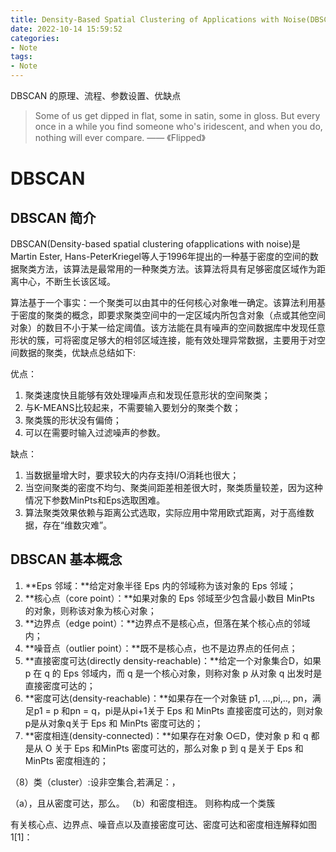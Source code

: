 ```yaml
---
title: Density-Based Spatial Clustering of Applications with Noise(DBSCAN)算法
date: 2022-10-14 15:59:52
categories:
- Note
tags: 
- Note
---
```


DBSCAN 的原理、流程、参数设置、优缺点

> Some of us get dipped in flat, some in satin, some in gloss. But every once in a while you find someone who's iridescent, and when you do, nothing will ever compare. —— 《Flipped》

<!--more-->

# DBSCAN

## DBSCAN 简介

DBSCAN(Density-based spatial clustering ofapplications with noise)是Martin Ester, Hans-PeterKriegel等人于1996年提出的一种基于密度的空间的数据聚类方法，该算法是最常用的一种聚类方法。该算法将具有足够密度区域作为距离中心，不断生长该区域。

算法基于一个事实：一个聚类可以由其中的任何核心对象唯一确定。该算法利用基于密度的聚类的概念，即要求聚类空间中的一定区域内所包含对象（点或其他空间对象）的数目不小于某一给定阈值。该方法能在具有噪声的空间数据库中发现任意形状的簇，可将密度足够大的相邻区域连接，能有效处理异常数据，主要用于对空间数据的聚类，优缺点总结如下:

优点：

1. 聚类速度快且能够有效处理噪声点和发现任意形状的空间聚类；
2. 与K-MEANS比较起来，不需要输入要划分的聚类个数；
3. 聚类簇的形状没有偏倚；
4. 可以在需要时输入过滤噪声的参数。

缺点：

1. 当数据量增大时，要求较大的内存支持I/O消耗也很大；
2. 当空间聚类的密度不均匀、聚类间距差相差很大时，聚类质量较差，因为这种情况下参数MinPts和Eps选取困难。
3. 算法聚类效果依赖与距离公式选取，实际应用中常用欧式距离，对于高维数据，存在“维数灾难”。

## DBSCAN 基本概念

1. **Eps 邻域：**给定对象半径 Eps 内的邻域称为该对象的 Eps 邻域；
2. **核心点（core point）：**如果对象的 Eps 邻域至少包含最小数目 MinPts 的对象，则称该对象为核心对象；
3. **边界点（edge point）：**边界点不是核心点，但落在某个核心点的邻域内；
4. **噪音点（outlier point）：**既不是核心点，也不是边界点的任何点；
5. **直接密度可达(directly density-reachable)：**给定一个对象集合D，如果 p 在 q 的 Eps 邻域内，而 q 是一个核心对象，则称对象 p 从对象 q 出发时是直接密度可达的；
6. **密度可达(density-reachable)：**如果存在一个对象链  p1, …,pi,.., pn，满足p1 = p 和pn = q，pi是从pi+1关于 Eps 和 MinPts 直接密度可达的，则对象p是从对象q关于 Eps 和 MinPts 密度可达的；
7. **密度相连(density-connected)：**如果存在对象 O∈D，使对象 p 和 q 都是从 O 关于 Eps 和MinPts 密度可达的，那么对象 p 到 q 是关于 Eps 和 MinPts 密度相连的；

（8）类（cluster）:设非空集合,若满足：，

（a），且从密度可达，那么。
（b）和密度相连。
则称构成一个类簇

有关核心点、边界点、噪音点以及直接密度可达、密度可达和密度相连解释如图1[1]：

